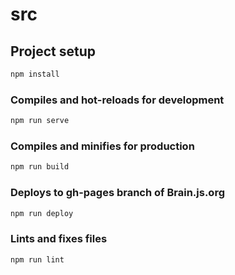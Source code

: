 # src

## Project setup

```bash
npm install
```

### Compiles and hot-reloads for development

```bash
npm run serve
```

### Compiles and minifies for production

```bash
npm run build
```

### Deploys to gh-pages branch of Brain.js.org

```bash
npm run deploy
```

### Lints and fixes files

```bash
npm run lint
```
